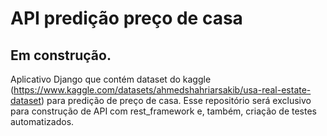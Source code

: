 # API predição preço de casa

## Em construção.


Aplicativo Django que contém dataset do kaggle (https://www.kaggle.com/datasets/ahmedshahriarsakib/usa-real-estate-dataset) para predição de preço de casa. Esse repositório será exclusivo para construção de API com rest_framework e, também, criação de testes automatizados.
